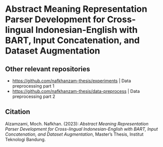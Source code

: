 # Abstract Meaning Representation Parser Development for Cross-lingual Indonesian-English with BART, Input Concatenation, and Dataset Augmentation

## Other relevant repositories

- https://github.com/nafkhanzam-thesis/experiments | Data preprocessing part 1
- https://github.com/nafkhanzam-thesis/data-preprocess | Data preprocessing part 2

## Citation

Alzamzami, Moch. Nafkhan. (2023): _Abstract Meaning Representation Parser Development for Cross-lingual Indonesian-English with BART, Input Concatenation, and Dataset Augmentation_, Master’s Thesis, Institut Teknologi Bandung.
